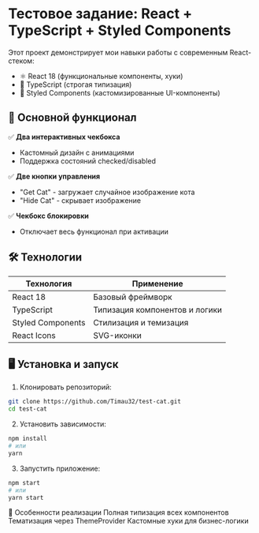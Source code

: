 # Тестовое задание: React + TypeScript + Styled Components


Этот проект демонстрирует мои навыки работы с современным React-стеком:

- ⚛️ React 18 (функциональные компоненты, хуки)
- 🦾 TypeScript (строгая типизация)
- 💅 Styled Components (кастомизированные UI-компоненты)

## 🚀 Основной функционал

✅ **Два интерактивных чекбокса**  
- Кастомный дизайн с анимациями  
- Поддержка состояний checked/disabled  

✅ **Две кнопки управления**  
- "Get Cat" - загружает случайное изображение кота  
- "Hide Cat" - скрывает изображение  

✅ **Чекбокс блокировки**  
- Отключает весь функционал при активации  

## 🛠 Технологии

| Технология       | Применение                          |
|------------------|-------------------------------------|
| React 18         | Базовый фреймворк                   |
| TypeScript       | Типизация компонентов и логики      |
| Styled Components| Стилизация и темизация              |
| React Icons      | SVG-иконки                          |

## 🖥 Установка и запуск

1. Клонировать репозиторий:
```bash
git clone https://github.com/Timau32/test-cat.git
cd test-cat
```

2. Установить зависимости:
```bash
npm install
# или
yarn
```

3. Запустить приложение:
```bash
npm start
# или
yarn start
```

🎨 Особенности реализации
Полная типизация всех компонентов
Тематизация через ThemeProvider
Кастомные хуки для бизнес-логики
